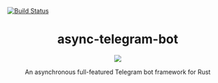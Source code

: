 [![Build Status](https://travis-ci.com/async-telegram-bot/async-telegram-bot.svg?branch=dev)](https://travis-ci.com/async-telegram-bot/async-telegram-bot)
<div align="center">
  <h1>async-telegram-bot</h1>
  <a href="https://travis-ci.com/async-telegram-bot/async-telegram-bot">
    <img src="https://travis-ci.com/async-telegram-bot/async-telegram-bot.svg?branch=dev" />
  </a>
  
  An asynchronous full-featured Telegram bot framework for Rust
</div>
